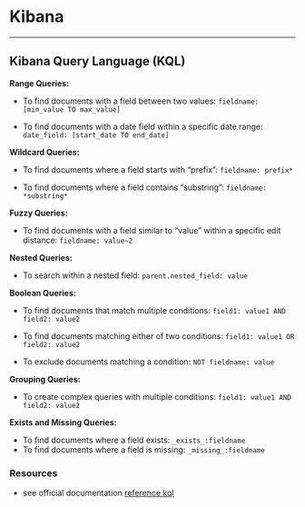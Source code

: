 # Kibana

---


## Kibana Query Language (KQL)

**Range Queries:**
- To find documents with a field between two values:
`fieldname: [min_value TO max_value]`

- To find documents with a date field within a specific date range:
`date_field: [start_date TO end_date]`

**Wildcard Queries:**

- To find documents where a field starts with “prefix”:
`fieldname: prefix*`

- To find documents where a field contains “substring”:
`fieldname: *substring*`

**Fuzzy Queries:**

- To find documents with a field similar to “value” within a specific edit distance:
`fieldname: value~2`

**Nested Queries:**
- To search within a nested field:
`parent.nested_field: value`

**Boolean Queries:**

- To find documents that match multiple conditions:
`field1: value1 AND field2: value2`

- To find documents matching either of two conditions:
`field1: value1 OR field2: value2`

- To exclude documents matching a condition:
`NOT fieldname: value`

**Grouping Queries:**
- To create complex queries with multiple conditions:
`field1: value1 AND field2: value2`

**Exists and Missing Queries:**
- To find documents where a field exists:
`_exists_:fieldname`
- To find documents where a field is missing:
`_missing_:fieldname`

### Resources
- see official documentation [reference kql ](https://www.elastic.co/docs/reference/query-languages/kql?) 